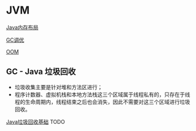 # JVM

[Java内存布局](./Java内存布局.md)

[GC调优](./GC调优.md)

[OOM](./OOM.md)

## GC - Java 垃圾回收

- 垃圾收集主要是针对堆和方法区进行；
- 程序计数器、虚拟机栈和本地方法栈这三个区域属于线程私有的，只存在于线程的生命周期内，线程结束之后也会消失，因此不需要对这三个区域进行垃圾回收。

[Java垃圾回收基础](./Java垃圾回收基础.md) TODO


